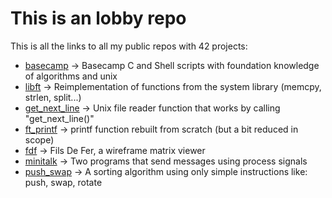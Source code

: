 # This is an lobby repo

This is all the links to all my public repos with 42 projects:

- [basecamp](https://github.com/diegogamedev/42-basecamp) -> Basecamp C and Shell scripts with foundation knowledge of algorithms and unix
- [libft](https://github.com/diegogamedev/42cursus-libft) -> Reimplementation of functions from the system library (memcpy, strlen, split...)
- [get_next_line](https://github.com/diegogamedev/42cursus-get_next_line) -> Unix file reader function that works by calling "get_next_line()"
- [ft_printf](https://github.com/diegogamedev/42cursus-ft_printf) -> printf function rebuilt from scratch (but a bit reduced in scope)
- [fdf](https://github.com/diegogamedev/42cursus-FdF) -> Fils De Fer, a wireframe matrix viewer
- [minitalk](https://github.com/diegogamedev/42cursus-minitalk) -> Two programs that send messages using process signals
- [push_swap](https://github.com/diegogamedev/42cursus-push_swap) -> A sorting algorithm using only simple instructions like: push, swap, rotate
